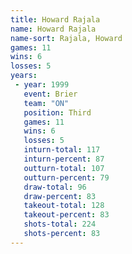 ```yaml
---
title: Howard Rajala
name: Howard Rajala
name-sort: Rajala, Howard
games: 11
wins: 6
losses: 5
years:
 - year: 1999
   event: Brier
   team: "ON"
   position: Third
   games: 11
   wins: 6
   losses: 5
   inturn-total: 117
   inturn-percent: 87
   outturn-total: 107
   outturn-percent: 79
   draw-total: 96
   draw-percent: 83
   takeout-total: 128
   takeout-percent: 83
   shots-total: 224
   shots-percent: 83
---
```


